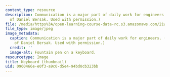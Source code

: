 ```yaml
---
content_type: resource
description: Communication is a major part of daily work for engineers. (Image courtesy
  of Daniel Bersak. Used with permission.)
file: /media/https%3A/open-learning-course-data-rc.s3.amazonaws.com/21w-780-communicating-in-technical-organizations-fall-2001/0960466ee0f3a9c0d5e494bd0cb323bb_21w-780f01-th.jpg
file_type: image/jpeg
image_metadata:
  caption: Communication is a major part of daily work for engineers. (Image courtesy
    of Daniel Bersak. Used with permission.)
  credit: ''
  image-alt: Fountain pen on a keyboard.
resourcetype: Image
title: Keyboard (thumbnail)
uid: 0960466e-e0f3-a9c0-d5e4-94bd0cb323bb
---
```

